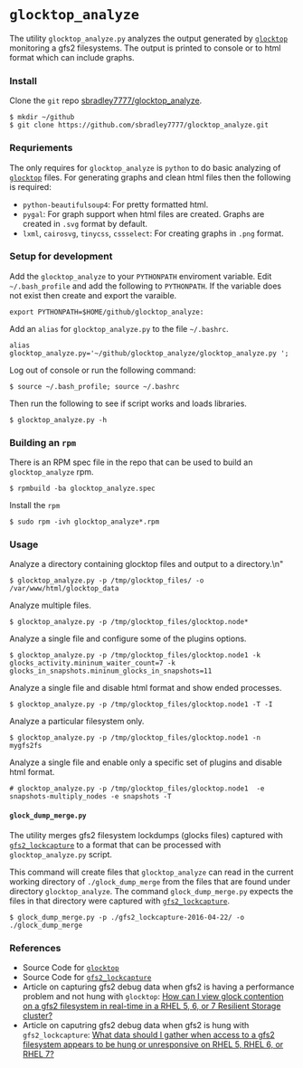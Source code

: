 #   `glocktop_analyze`
The utility `glocktop_analyze.py` analyzes the output generated by [`glocktop`](https://git.fedorahosted.org/cgit/gfs2-utils.git/tree/gfs2/glocktop)
monitoring a gfs2 filesystems. The output is printed to console or to html format which can include graphs.

### Install
Clone the `git` repo [sbradley7777/glocktop_analyze](https://github.com/sbradley7777/glocktop_analyze).
```
$ mkdir ~/github
$ git clone https://github.com/sbradley7777/glocktop_analyze.git
```

### Requriements
The only requires for `glocktop_analyze` is `python` to do basic analyzing of [`glocktop`](https://git.fedorahosted.org/cgit/gfs2-utils.git/tree/gfs2/glocktop) files. For generating graphs and clean html files then the following is required:
- `python-beautifulsoup4`: For pretty formatted html.
- `pygal`: For graph support when html files are created. Graphs are created in `.svg` format by default.
- `lxml`, `cairosvg`, `tinycss`, `cssselect`: For creating graphs in `.png` format.

### Setup for development
Add the `glocktop_analyze` to your `PYTHONPATH` enviroment variable. Edit `~/.bash_profile` and add the following to `PYTHONPATH`. If the variable does not exist then create and export the varaible.
```
export PYTHONPATH=$HOME/github/glocktop_analyze:
```
Add an `alias` for `glocktop_analyze.py` to the file `~/.bashrc`.
```
alias glocktop_analyze.py='~/github/glocktop_analyze/glocktop_analyze.py ';
```
Log out of console or run the following command:
```
$ source ~/.bash_profile; source ~/.bashrc
```
Then run the following to see if script works and loads libraries.
```
$ glocktop_analyze.py -h
```
### Building an `rpm`
There is an RPM spec file in the repo that can be used to build an `glocktop_analyze` rpm.
```
$ rpmbuild -ba glocktop_analyze.spec
```
Install the `rpm`
```
$ sudo rpm -ivh glocktop_analyze*.rpm
```

### Usage
Analyze a directory containing glocktop files and output to a directory.\n"
```
$ glocktop_analyze.py -p /tmp/glocktop_files/ -o /var/www/html/glocktop_data
```
Analyze multiple files.
```
$ glocktop_analyze.py -p /tmp/glocktop_files/glocktop.node*
```
Analyze a single file and configure some of the plugins options.
```
$ glocktop_analyze.py -p /tmp/glocktop_files/glocktop.node1 -k glocks_activity.mininum_waiter_count=7 -k glocks_in_snapshots.mininum_glocks_in_snapshots=11
```
Analyze a single file and disable html format and show ended processes.
```
$ glocktop_analyze.py -p /tmp/glocktop_files/glocktop.node1 -T -I
```
Analyze a particular filesystem only.
```
$ glocktop_analyze.py -p /tmp/glocktop_files/glocktop.node1 -n mygfs2fs
```
Analyze a single file and enable only a specific set of plugins and disable html format.
```
# glocktop_analyze.py -p /tmp/glocktop_files/glocktop.node1  -e snapshots-multiply_nodes -e snapshots -T
```

#### `glock_dump_merge.py`
The utility merges gfs2 filesystem lockdumps (glocks files) captured with
[`gfs2_lockcapture`](http://git.fedorahosted.org/cgit/gfs2-utils.git/tree/gfs2/scripts/gfs2_lockcapture)
to a format that can be processed with `glocktop_analyze.py` script.

This command will create files that `glocktop_analyze` can read in the current
working directory of `./glock_dump_merge` from the files that are found under
directory `glocktop_analyze`. The command `glock_dump_merge.py` expects the
files in that directory were captured with
[`gfs2_lockcapture`](http://git.fedorahosted.org/cgit/gfs2-utils.git/tree/gfs2/scripts/gfs2_lockcapture).
```
$ glock_dump_merge.py -p ./gfs2_lockcapture-2016-04-22/ -o ./glock_dump_merge
```

### References
- Source Code for [`glocktop`](https://git.fedorahosted.org/cgit/gfs2-utils.git/tree/gfs2/glocktop)
- Source Code for [`gfs2_lockcapture`](http://git.fedorahosted.org/cgit/gfs2-utils.git/tree/gfs2/scripts/gfs2_lockcapture)
- Article on capturing gfs2 debug data when gfs2 is having a performance problem and not hung with `glocktop`: [How can I view glock contention on a gfs2 filesystem in real-time in a RHEL 5, 6, or 7 Resilient Storage cluster?](https://access.redhat.com/articles/666533)
- Article on caputring gfs2 debug data when gfs2 is hung with `gfs2_lockcapture`: [What data should I gather when access to a gfs2 filesystem appears to be hung or unresponsive on RHEL 5, RHEL 6, or RHEL 7?](https://access.redhat.com/solutions/42328) 

